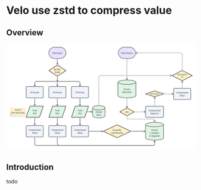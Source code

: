# Velo use zstd to compress value

## Overview

![dict-based-value](dict-based-value.png)

## Introduction

todo